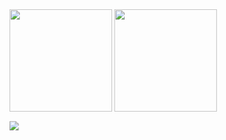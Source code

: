 <img height="180em" src="https://github-readme-stats.vercel.app/api?username=lucascudo&show_icons=true&theme=dracula&include_all_commits=true&count_private=true"/>

<img height="180em" src="https://github-readme-stats.vercel.app/api/top-langs/?username=lucascudo&layout=compact&langs_count=7&theme=dracula"/>

![](https://visitor-badge.glitch.me/badge?page_id=lucascudo.lucascudo)
